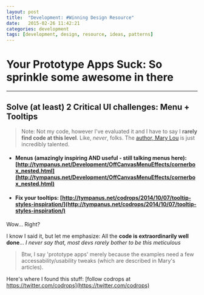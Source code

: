 ```yaml
---
layout: post
title:  "Development: #Winning Design Resource"
date:   2015-02-26 11:42:21
categories: development
tags: [development, design, resource, ideas, patterns]
---
```

# Your Prototype Apps Suck: So sprinkle some awesome in there
----------

## Solve (at least) 2 Critical UI challenges: Menu + Tooltips

> Note: Not my code, however I've evaluated it and I have to say I **rarely find code at this level**. Like, _never_, folks.
> The [author, Mary Lou](http://tympanus.net/codrops/author/crnacura/) is just incredibly talented.

* #### Menus (amazingly inspiring AND useful - still talking menus here): [http://tympanus.net/Development/OffCanvasMenuEffects/cornerbox_nested.html](http://tympanus.net/Development/OffCanvasMenuEffects/cornerbox_nested.html)

* #### Fix your tooltips: [http://tympanus.net/codrops/2014/10/07/tooltip-styles-inspiration/](http://tympanus.net/codrops/2014/10/07/tooltip-styles-inspiration/)

Wow... Right?


I know I said it, but let me emphasize: All the **code is extraordinarily well done**...  _I never say that, most devs rarely bother to be this meticulous_


> Btw, I say 'prototype apps' merely because the examples need a few accessability/usability tweaks (which are described in Mary's articles).

Here's where I found this stuff: [follow codrops at https://twitter.com/codrops](https://twitter.com/codrops)

